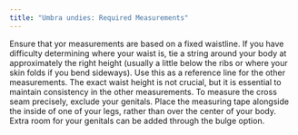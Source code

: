 ```yaml
---
title: "Umbra undies: Required Measurements"
---
```


<DesignMeasurements design='umbra' />

<Note>
Ensure that yor measurements are based on a fixed waistline. If you have difficulty determining where your waist is, tie a string around your body at approximately the right height (usually a little below the ribs or where your skin folds if you bend sideways).
Use this as a reference line for the other measurements.
The exact waist height is not crucial, but it is essential to maintain consistency in the other measurements. 
</Note>

<Note>
To measure the cross seam precisely, exclude your genitals. Place the measuring tape alongside the inside of one of your legs, rather than over the center of your body. Extra room for your genitals can be added through the bulge option.
</Note>
